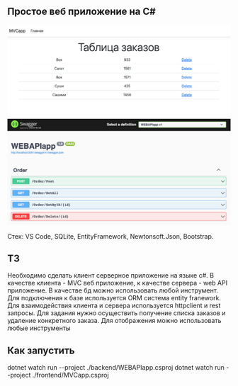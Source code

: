 ## Простое веб приложение на C#

![](media/front.png)
![](media/back.png)

Стек: VS Code, SQLite, EntityFramework, Newtonsoft.Json, Bootstrap.

## ТЗ

Необходимо сделать клиент серверное приложение на языке c#.
В качестве клиента - MVC веб приложение, к качестве сервера - web API приложение. 
В качестве бд можно использовать любой инструмент. 
Для подключения к базе используется ORM система entity franework. 
Для взаимодействия клиента и сервера используется httpclient и rest запросы. 
Для задания нужно осуществить получение списка заказов и удаление конкретного заказа. 
Для отображения можно использовать любые инструменты

## Как запустить

dotnet watch run --project ./backend/WEBAPIapp.csproj 
dotnet watch run --project ./frontend/MVCapp.csproj

